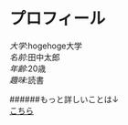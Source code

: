 # プロフィール
*大学*:hogehoge大学<br>
*名前*:田中太郎<br>
*年齢*:20歳<br>
*趣味*:読書<br>

######もっと詳しいことは↓<br>
[こちら](https://u50116.github.io/enPiT2018-ensyu/abc"詳しいプロフィール")





